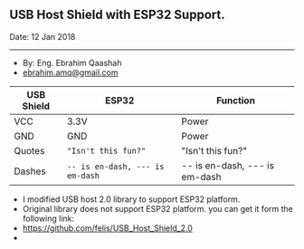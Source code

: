 
## USB Host Shield with ESP32 Support.





Date: 12 Jan 2018   

---------
- By:  Eng. Ebrahim Qaashah
- ebrahim.amq@gmail.com




| USB Shield               |ESP32                          |Function                        |
|----------------|-------------------------------|-----------------------------|
| VCC |  3.3V  | Power |
| GND |  GND   | Power |
|Quotes          |`"Isn't this fun?"`            |"Isn't this fun?"            |
|Dashes          |`-- is en-dash, --- is em-dash`|-- is en-dash, --- is em-dash|




- I modified  USB host 2.0 library to support ESP32 platform.
- Original library does not support ESP32 platform. you can get it form the following link:
- https://github.com/felis/USB_Host_Shield_2.0
- 
